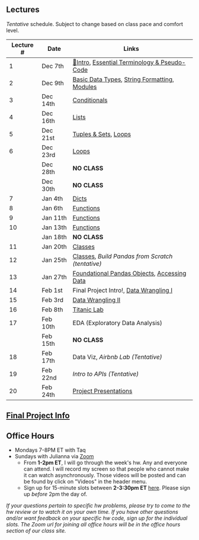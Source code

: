 ## Lectures

_Tentative_ schedule. Subject to change based on class pace and comfort level.

| Lecture # | Date | Links |
| --------- | ---- | ------------- |
| 1  | Dec 7th  | [🎉Intro](#in/intro/welcome), [Essential Terminology & Pseudo-Code](#out/topics/essential_terminology) |
| 2  | Dec 9th  |  [Basic Data Types](#out/topics/basic_data_types), [String Formatting](#out/topics/string_formatting), [Modules](#out/topics/modules) |
| 3  | Dec 14th | [Conditionals](#out/topics/conditionals)  |
| 4  | Dec 16th | [Lists](#out/topics/lists) |
| 5  | Dec 21st | [Tuples & Sets](#out/topics/tuples_sets), [Loops](#out/topics/loops) |
| 6  | Dec 23rd | [Loops](#out/topics/loops) |
|    | Dec 28th | **NO CLASS** |
|    | Dec 30th | **NO CLASS** |
| 7  | Jan 4th  | [Dicts](#out/topics/dicts) |
| 8  | Jan 6th  | [Functions](#out/topics/functions) |
| 9  | Jan 11th | [Functions](#out/topics/functions) |
| 10 | Jan 13th | [Functions](#out/topics/functions) |
|    | Jan 18th | **NO CLASS** |
| 11 | Jan 20th | [Classes](#out/topics/classes) |
| 12 | Jan 25th | [Classes](#out/topics/classes), *Build Pandas from Scratch (tentative)* |
| 13 | Jan 27th | [Foundational Pandas Objects](#out/topics/foundations_pandas), [Accessing Data](#out/topics/accessing_data) |
| 14 | Feb 1st  | Final Project Intro!, [Data Wrangling I](#out/topics/wrangling1) |
| 15 | Feb 3rd  | [Data Wrangling II](#out/topics/wrangling2) |
| 16 | Feb 8th  | [Titanic Lab](https://colab.research.google.com/drive/1KgU946zabYfuDaeve9z81OYNU4jGrn6B) |
| 17 | Feb 10th | EDA (Exploratory Data Analysis) |
|    | Feb 15th | **NO CLASS** |
| 18 | Feb 17th | Data Viz, *Airbnb Lab (Tentative)* |
| 19 | Feb 22nd | *Intro to APIs (Tentative)* |
| 20 | Feb 24th | [Project Presentations]() |


## [Final Project Info](#in/intro/finalproject)
 
## Office Hours

* Mondays 7-8PM ET with Taq
* Sundays with Julianna via [Zoom](https://generalassembly.zoom.us/j/91241981679?pwd=L2hTUWJ4YWZpV3dIMUd6eXN3dXhrQT09)
  * From **1-2pm ET**, I will go through the week's hw. Any and everyone can attend. I will record my screen so that people who cannot make it can watch asynchronously. Those videos will be posted and can be found by click on "Videos" in the header menu.
  * Sign up for 15-minute slots between **2-3:30pm ET** [here](https://docs.google.com/spreadsheets/d/1QCFiPUrovPPSyYPBOIEDMcTJuCWpZ5FzzazmCQm4mww/edit?usp=sharing). Please sign up *before* 2pm the day of.

*If your questions pertain to specific hw problems, please try to come to the hw review or to watch it on your own time. If you have other questions and/or want feedback on your specific hw code, sign up for the individual slots. The Zoom url for joining all office hours will be in the office hours section of our class site.*



